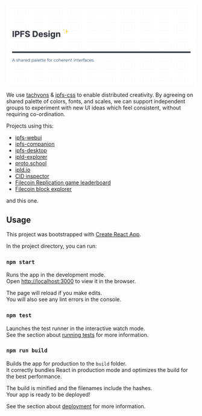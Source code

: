 [![IPFS Design - a shared palette for coherent interfaces](screenshot.png)](https://ipfs.io/ipfs/QmcSKzW6SSS2ygfbXHJHtNnDtJd4pHvVHDQUwhiM5FuWkX/)

We use [tachyons] & [ipfs-css] to enable distributed creativity. By agreeing on
shared palette of colors, fonts, and scales, we can support independent groups
to experiment with new UI ideas which feel consistent, without requiring co-ordination.

Projects using this:

- [ipfs-webui](https://github.com/ipfs-shipyard/ipfs-webui)
- [ipfs-companion](https://github.com/ipfs-shipyard/ipfs-companion)
- [ipfs-desktop](https://github.com/ipfs-shipyard/ipfs-desktop)
- [ipld-explorer](https://explore.ipld.io)
- [proto.school](https://proto.school)
- [ipld.io](https://ipld.io)
- [CID inspector](https://cid.ipfs.io)
- [Filecoin Replication game leaderboard](https://github.com/filecoin-project/replication-game-leaderboard/)
- [Filecoin block explorer](https://github.com/filecoin-project/filecoin-explorer)

and this one.

## Usage

This project was bootstrapped with [Create React App](https://github.com/facebook/create-react-app).

In the project directory, you can run:

### `npm start`

Runs the app in the development mode.<br>
Open [http://localhost:3000](http://localhost:3000) to view it in the browser.

The page will reload if you make edits.<br>
You will also see any lint errors in the console.

### `npm test`

Launches the test runner in the interactive watch mode.<br>
See the section about [running tests](https://facebook.github.io/create-react-app/docs/running-tests) for more information.

### `npm run build`

Builds the app for production to the `build` folder.<br>
It correctly bundles React in production mode and optimizes the build for the best performance.

The build is minified and the filenames include the hashes.<br>
Your app is ready to be deployed!

See the section about [deployment](https://facebook.github.io/create-react-app/docs/deployment) for more information.

[tachyons]: http://tachyons.io/
[ipfs-css]: https://github.com/ipfs-shipyard/ipfs-css
